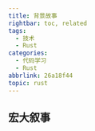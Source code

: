 ```yaml
---
title: 背景故事
rightbar: toc, related
tags:
  - 技术
  - Rust
categories:
  - 代码学习
  - Rust
abbrlink: 26a18f44
topic: rust
---
```


## 宏大叙事

